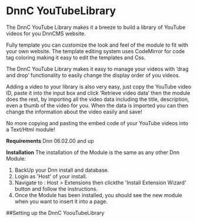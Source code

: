 # DnnC YouTubeLibrary

The DnnC YouTube Library makes it a breeze to build a library of YouTube videos for you DnnCMS website.

Fully template you can customize the look and feel of the module to fit with your own website. The template editing system uses CodeMirror for code tag coloring making it easy to edit the templates and Css.

The DnnC YouTube Library makes it easy to manage your videos with ‘drag and drop’ functionality to easily change the display order of you videos.

Adding a video to your library is also very easy, just copy the YouTube video ID, paste it into the input box and click ‘Retrieve video data’ then the module does the rest, by importing all the video data including the title, description, even a thumb of the video for you. When the data is imported you can then change the information about the video easily and save!

No more copying and pasting the embed code of your YouTube videos into a Text/Html module!

**Requirements** Dnn 06.02.00 and up

**Installation** The installation of the Module is the same as any other Dnn Module:
1. BackUp your Dnn install and database.
2. Login as 'Host' of your install.
3. Navigate to : Host > Extensions then clickthe 'Install Extension Wizard' button and follow the instructions.
4. Once the Module has been installed, you should see the new module when you want to insert it into a page.

##Setting up the DnnC YoouTubeLibrary

